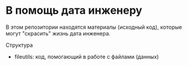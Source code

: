# В помощь дата инженеру

В этом репозитории находятся материалы (исходный код), которые могут "скрасить" жизнь дата инженера.

Структура

* fileutils: код, помогающий в работе с файлами (данных)
